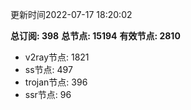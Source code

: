 更新时间2022-07-17 18:20:02

**总订阅: 398**
**总节点: 15194**
**有效节点: 2810**
- v2ray节点: 1821
- ss节点: 497
- trojan节点: 396
- ssr节点: 96
